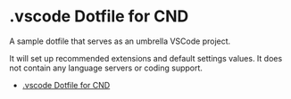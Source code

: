 # .vscode Dotfile for CND

A sample dotfile that serves as an umbrella VSCode project.

It will set up recommended extensions and default settings values. It does not contain any language servers or coding support.

- [.vscode Dotfile for CND](#vscode-dotfile-for-cnd)